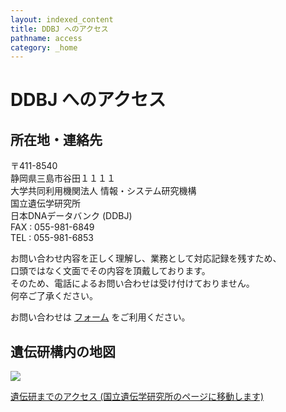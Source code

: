 ```yaml
---
layout: indexed_content
title: DDBJ へのアクセス
pathname: access
category: _home
---
```


# DDBJ へのアクセス

## 所在地・連絡先

〒411-8540  
静岡県三島市谷田１１１１  
大学共同利用機関法人 情報・システム研究機構  
国立遺伝学研究所  
日本DNAデータバンク (DDBJ)  
FAX : 055-981-6849  
TEL : 055-981-6853

お問い合わせ内容を正しく理解し、業務として対応記録を残すため、  
口頭ではなく文面でその内容を頂戴しております。  
そのため、電話によるお問い合わせは受け付けておりません。  
何卒ご了承ください。

お問い合わせは [フォーム](/contact.html) をご利用ください。

## 遺伝研構内の地図

![](/images/center/cibmap.png)

[遺伝研までのアクセス
(国立遺伝学研究所のページに移動します)](http://www.nig.ac.jp/nig/ja/about-nig/access_ja)
